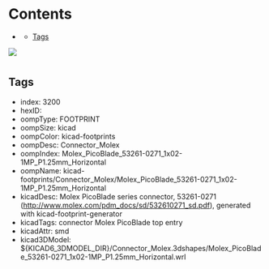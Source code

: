 



Contents
========

* [](#)
	* [Tags](#tags)
  
![][im]
# 

## Tags

- index: 3200
- hexID: 
- oompType: FOOTPRINT
- oompSize: kicad
- oompColor: kicad-footprints
- oompDesc: Connector_Molex
- oompIndex: Molex_PicoBlade_53261-0271_1x02-1MP_P1.25mm_Horizontal
- oompName: kicad-footprints/Connector_Molex/Molex_PicoBlade_53261-0271_1x02-1MP_P1.25mm_Horizontal
- kicadDesc: Molex PicoBlade series connector, 53261-0271 (http://www.molex.com/pdm_docs/sd/532610271_sd.pdf), generated with kicad-footprint-generator
- kicadTags: connector Molex PicoBlade top entry
- kicadAttr: smd
- kicad3DModel: ${KICAD6_3DMODEL_DIR}/Connector_Molex.3dshapes/Molex_PicoBlade_53261-0271_1x02-1MP_P1.25mm_Horizontal.wrl



[im]: image.png
